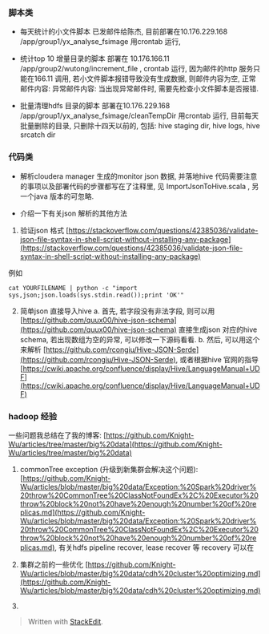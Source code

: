 ### 脚本类
* 每天统计的小文件脚本
已发邮件给陈杰, 目前部署在10.176.229.168 /app/group1/yx_analyse_fsimage 
用crontab 运行, 

* 统计top 10 增量目录的脚本
部署在 10.176.166.11 /app/group2/wutong/increment_file , crontab 运行, 因为邮件的http 服务只能在166.11 调用, 若小文件脚本报错导致没有生成数据, 则邮件内容为空, 
正常邮件内容: 
异常邮件内容: 
当出现异常邮件时, 需要先检查小文件脚本是否报错. 

* 批量清理hdfs 目录的脚本
部署在10.176.229.168 /app/group1/yx_analyse_fsimage/cleanTempDir
用crontab 运行, 目前每天批量删除的目录, 只删除十四天以前的, 包括: hive staging dir, hive logs, hive srcatch dir

### 代码类
* 解析cloudera manager 生成的monitor json 数据, 并落地hive
代码需要注意的事项以及部署代码的步骤都写在了注释里, 见 ImportJsonToHive.scala , 另一个java 版本的可忽略. 

* 介绍一下有关json 解析的其他方法
1. 验证json 格式
[https://stackoverflow.com/questions/42385036/validate-json-file-syntax-in-shell-script-without-installing-any-package](https://stackoverflow.com/questions/42385036/validate-json-file-syntax-in-shell-script-without-installing-any-package)

例如
```
cat YOURFILENAME | python -c "import sys,json;json.loads(sys.stdin.read());print 'OK'"
```

2. 简单json 直接导入hive
a. 首先, 若字段没有非法字段, 则可以用
[https://github.com/quux00/hive-json-schema](https://github.com/quux00/hive-json-schema)
直接生成json 对应的hive schema, 若出现数组为空的异常, 可以修改一下源码看看. 
b. 然后, 可以用这个来解析 [https://github.com/rcongiu/Hive-JSON-Serde](https://github.com/rcongiu/Hive-JSON-Serde), 或者根据hive 官网的指导 [https://cwiki.apache.org/confluence/display/Hive/LanguageManual+UDF](https://cwiki.apache.org/confluence/display/Hive/LanguageManual+UDF)

### hadoop 经验
一些问题我总结在了我的博客: 
[https://github.com/Knight-Wu/articles/tree/master/big%20data](https://github.com/Knight-Wu/articles/tree/master/big%20data)

1. commonTree exception (升级到新集群会解决这个问题): 
[https://github.com/Knight-Wu/articles/blob/master/big%20data/Exception:%20Spark%20driver%20throw%20CommonTree%20ClassNotFoundEx%2C%20Executor%20throw%20block%20not%20have%20enough%20number%20of%20replicas.md](https://github.com/Knight-Wu/articles/blob/master/big%20data/Exception:%20Spark%20driver%20throw%20CommonTree%20ClassNotFoundEx%2C%20Executor%20throw%20block%20not%20have%20enough%20number%20of%20replicas.md), 
有关hdfs pipeline recover, lease recover 等 recovery 可以在

2. 集群之前的一些优化
[https://github.com/Knight-Wu/articles/blob/master/big%20data/cdh%20cluster%20optimizing.md](https://github.com/Knight-Wu/articles/blob/master/big%20data/cdh%20cluster%20optimizing.md)

3. 
> Written with [StackEdit](https://stackedit.io/).
<!--stackedit_data:
eyJoaXN0b3J5IjpbNzkwMDc1NTkyLC0xNTExNDY2NjgxLC0xNj
MwMTYxNTk1LC0yMDU1OTUzNDk1XX0=
-->